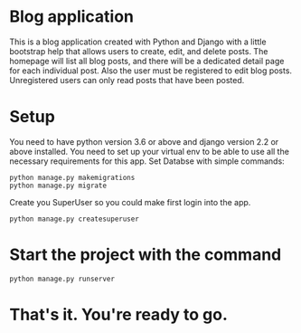 # Blog application
This is a blog application created with Python and Django with a little bootstrap help that allows users to create, edit, and delete posts. The homepage will list all blog posts, and there will be a dedicated detail page for each individual post. Also the user must be registered to edit blog posts. Unregistered users can only read posts that have been posted.

# Setup
You need to have python version 3.6 or above and django version 2.2 or above installed.
You need to set up your virtual env to be able to use all the necessary requirements for this app.
Set Databse with simple commands:
```
python manage.py makemigrations
python manage.py migrate
```
Create you SuperUser so you could make first login into the app.
```
python manage.py createsuperuser
```

# Start the project with the command
```
python manage.py runserver
```

# That's it. You're ready to go.
